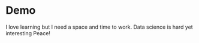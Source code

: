 # Demo
I love learning but I need a space and time to work.
Data science is hard yet interesting
Peace!
